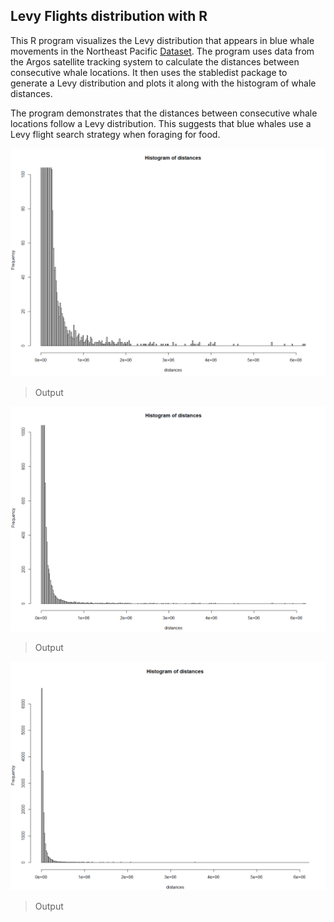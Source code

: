 ## Levy Flights distribution with R

This R program visualizes the Levy distribution that appears in blue whale movements in the Northeast Pacific [Dataset](https://datarepository.movebank.org/entities/datapackage/b7853a1e-43fc-483d-906a-6991ec676413). The program uses data from the Argos satellite tracking system to calculate the distances between consecutive whale locations. It then uses the stabledist package to generate a Levy distribution and plots it along with the histogram of whale distances.

The program demonstrates that the distances between consecutive whale locations follow a Levy distribution. This suggests that blue whales use a Levy flight search strategy when foraging for food.

![](https://github.com/IsaiasPachecoIPN/LenguajeRLevyFlights/blob/main/images/result1.png)
> Output

![](https://github.com/IsaiasPachecoIPN/LenguajeRLevyFlights/blob/main/images/result2.png)
> Output

![](https://github.com/IsaiasPachecoIPN/LenguajeRLevyFlights/blob/main/images/result3.png)
> Output
